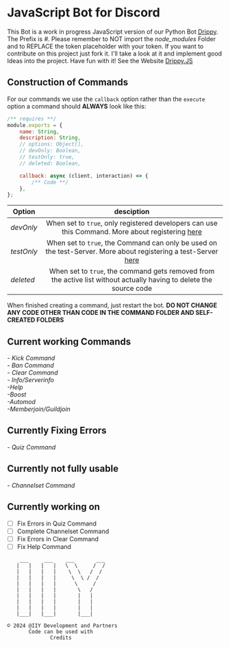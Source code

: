 <h1>JavaScript Bot for Discord</h1>

This Bot is a work in progress JavaScript version of our Python Bot <a href='https://github.com/ItIzYe/Va'>Drippy</a>.
The Prefix is *#*. Please remember to NOT import the *node_modules* Folder and to REPLACE the token placeholder with your token. If you want to contribute on this project just fork it. I'll take a look at it and implement good Ideas into the project. Have fun with it!
See the Website <a href='https://itizye.github.io/Drippy.JS/'>Drippy.JS</a>

## Construction of Commands
For our commands we use the `callback` option rather than the `execute` option
a command should **ALWAYS** look like this:
```js
/** requires **/
module.exports = {
    name: String,
    description: String,
    // options: Object[],
    // devOnly: Boolean,
    // testOnly: true,
    // deleted: Boolean,

    callback: async (client, interaction) => {
        /** Code **/
    },
};
```
| Option    |                                                            desciption                                                             |
|-----------|:---------------------------------------------------------------------------------------------------------------------------------:|
| *devOnly* |          When set to `true`, only registered developers can use this Command. More about registering <a href="">here</a>          |
|*testOnly* | When set to `true`, the Command can only be used on the test-Server. More about registering a test-Server <a href="">here</a><br> |
|*deleted*           |        When set to `true`, the command gets removed from the active list without actually having to delete the source code        |

  
When finished creating a command, just restart the bot. **DO NOT CHANGE ANY CODE OTHER THAN CODE IN THE COMMAND FOLDER AND SELF-CREATED FOLDERS**



## Current working Commands
*- Kick Command*<br>
*- Ban Command*<br>
*- Clear Command*<br>
*- Info/Serverinfo*<br>
*-Help*<br>
*-Boost*<br>
*-Automod*<br>
*-Memberjoin/Guildjoin*<br>


## Currently Fixing Errors
*- Quiz Command*

## Currently not fully usable
*- Channelset Command*

## Currently working on
- [ ] Fix Errors in Quiz Command
- [ ] Complete Channelset Command
- [ ] Fix Errors in Clear Command
- [ ] Fix Help Command
```
    ___     ___    ___       ___
   |   |   |   |   \  \     /  /
   |   |   |   |    \  \   /  /
   |   |   |   |     \  \ /  /
   |   |   |   |      \     /
   |   |   |   |       \   /
   |   |   |   |       |   |
   |   |   |   |       |   |
   |   |   |   |       |   |
   |___|   |___|       |___|

© 2024 @IIY Development and Partners
       Code can be used with
              Credits
```
